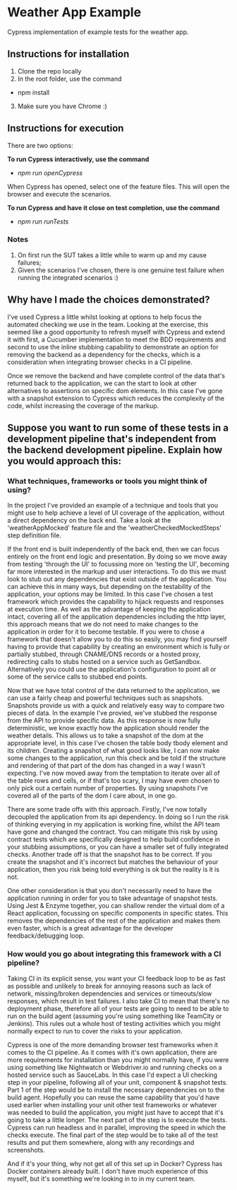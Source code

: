 # Weather App Example

Cypress implementation of example tests for the weather app.

## Instructions for installation
1. Clone the repo locally
2. In the root folder, use the command 
* npm install
3. Make sure you have Chrome :)

## Instructions for execution
There are two options:

**To run Cypress interactively, use the command**
* _npm run openCypress_

When Cypress has opened, select one of the feature files. This will open the browser and execute the scenarios.


**To run Cypress and have it close on test completion, use the command**
* _npm run runTests_

### Notes
1. On first run the SUT takes a little while to warm up and my cause failures;
2. Given the scenarios I've chosen, there is one genuine test failure when running the integrated scenarios :)

## Why have I made the choices demonstrated?
I've used Cypress a little whilst looking at options to help focus the automated checking we use in the team. Looking at the exercise, this seemed like a good opportunity to refresh myself with Cypress and extend it with first, a Cucumber implementation to meet the BDD requirements and second to use the inline stubbing capability to demonstrate an option for removing the backend as a dependency for the checks, which is a consideration when integrating browser checks in a CI pipeline.

Once we remove the backend and have complete control of the data that's returned back to the application, we can the start to look at other alternatives to assertions on specific dom elements. In this case I've gone with a snapshot extension to Cypress which reduces the complexity of the code, whilst increasing the coverage of the markup. 

## Suppose you want to run some of these tests in a development pipeline that's independent from the backend development pipeline. Explain how you would approach this:

### What techniques, frameworks or tools you might think of using?

In the project I've provided an example of a technique and tools that you might use to help achieve a level of UI coverage of the application, without a direct dependency on the back end. Take a look at the 'weatherAppMocked' feature file and the 'weatherCheckedMockedSteps' step definition file.

If the front end is built independently of the back end, then we can focus entirely on the front end logic and presentation. By doing so we move away from testing 'through the UI' to focussing more on 'testing the UI', becoming far more interested in the markup and user interactions. To do this we must look to stub out any dependencies that exist outside of the application. You can achieve this in many ways, but depending on the testability of the application, your options may be limited. In this case I've chosen a test framework which provides the capability to hijack requests and responses at execution time. As well as the advantage of keeping the application intact, covering all of the application dependencies including the http layer, this approach means that we do not need to make changes to the application in order for it to become testable. If you were to chose a framework that doesn't allow you to do this so easily, you may find yourself having to provide that capability by creating an environment which is fully or partially stubbed, through CNAME/DNS records or a hosted proxy, redirecting calls to stubs hosted on a service such as GetSandbox. Alternatively you could use the application's configuration to point all or some of the service calls to stubbed end points.

Now that we have total control of the data returned to the application, we can use a fairly cheap and powerful techniques such as snapshots. Snapshots provide us with a quick and relatively easy way to compare two pieces of data. In the example I've provied, we've stubbed the response from the API to provide specific data. As this response is now fully deterministic, we know exactly how the application should render the weather details. This allows us to take a snapshot of the dom at the appropriate level, in this case I've chosen the table body tbody element and its children. Creating a snapshot of what good looks like, I can now make some changes to the application, run this check and be told if the structure and rendering of that part of the dom has changed in a way I wasn't expecting. I've now moved away from the temptation to iterate over all of the table rows and cells, or if that's too scary, I may have even chosen to only pick out a certain number of properties. By using snapshots I've covered all of the parts of the dom I care about, in one go. 

There are some trade offs with this approach. Firstly, I've now totally decoupled the application from its api dependency. In doing so I run the risk of thinking everying in my application is working fine, whilst the API team have gone and changed the contract. You can mitigate this risk by using contract tests which are specifically designed to help build confidence in your stubbing assumptions, or you can have a smaller set of fully integrated checks. Another trade off is that the snapshot has to be correct. If you create the snapshot and it's incorrect but matches the behaviour of your application, then you risk being told everything is ok but the reality is it is not. 

One other consideration is that you don't necessarily need to have the application running in order for you to take advantage of snapshot tests. Using Jest & Enzyme together, you can shallow render the virtual dom of a React application, focussing on specific components in specific states. This removes the dependencies of the rest of the application and makes them even faster, which is a great advantage for the developer feedback/debugging loop.

### How would you go about integrating this framework with a CI pipeline?

Taking CI in its explicit sense, you want your CI feedback loop to be as fast as possible and unlikely to break for annoying reasons such as lack of network, missing/broken dependencies and services or timeouts/slow responses, which result in test failures. I also take CI to mean that there's no deployment phase, therefore all of your tests are going to need to be able to run on the build agent (assuming you're using something like TeamCity or Jenkins). This rules out a whole host of testing activities which you might normally expect to run to cover the risks to your application. 

Cypress is one of the more demanding browser test frameworks when it comes to the CI pipeline. As it comes with it's own application, there are more requirements for installation than you might normally have, if you were using something like Nightwatch or Webdriver.io and running checks on a hosted service such as SauceLabs. In this case I'd expect a UI checking step in your pipeline, following all of your unit, component & snapshot tests. Part 1 of the step would be to install the necessary dependencies on to the build agent. Hopefully you can reuse the same capability that you'd have used earlier when installing your unit other test frameworks or whatever was needed to build the application, you might just have to accept that it's going to take a little longer. The next part of the step is to execute the tests. Cypress can run headless and in parallel, improving the speed in which the checks execute. The final part of the step would be to take all of the test results and put them somewhere, along with any recordings and screenshots. 

And if it's your thing, why not get all of this set up in Docker? Cypress has Docker containers already built. I don't have much experience of this myself, but it's something we're looking in to in my current team. 